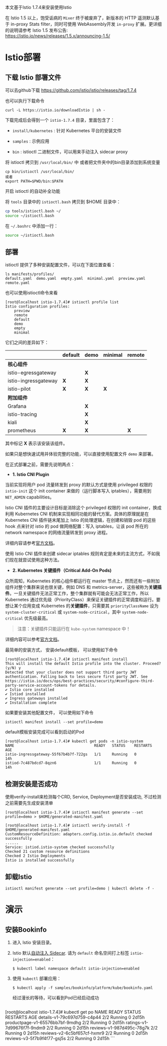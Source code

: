 本文基于Istio 1.7.4来安装使用Istio

在 Istio 1.5 以上，饱受诟病的 `Mixer` 终于被废弃了，新版本的 HTTP 遥测默认基于 in-proxy Stats filter，同时可使用 WebAssembly开发 `in-proxy` 扩展。更详细的说明请参考 Istio 1.5 发布公告: https://istio.io/news/releases/1.5.x/announcing-1.5/

# Istio部署

## 下载 Istio 部署文件

可以去github下载 https://github.com/istio/istio/releases/tag/1.7.4

也可以执行下载命令

```
curl -L https://istio.io/downloadIstio | sh -
```

下载完成后会得到一个 `istio-1.7.4` 目录，里面包含了：

- `install/kubernetes` : 针对 Kubernetes 平台的安装文件

- `samples` : 示例应用

- `bin` : istioctl 二进制文件，可以用来手动注入 sidecar proxy

  

将 istioctl 拷贝到 `/usr/local/bin/` 中 或者把文件夹中的bin目录添加到系统变量

```
cp bin/istioctl /usr/local/bin/
或者
export PATH=$PWD/bin:$PATH
```

 开启 istioctl 的自动补全功能

将 `tools` 目录中的 `istioctl.bash` 拷贝到 $HOME 目录中：

```bash
cp tools/istioctl.bash ~/
source ~/istioctl.bash
```

在 `~/.bashrc` 中添加一行：

```bash
source ~/istioctl.bash
```

## 部署

istioctl 提供了多种安装配置文件，可以在下面位置查看：

```
ls manifests/profiles/
default.yaml  demo.yaml  empty.yaml  minimal.yaml  preview.yaml  remote.yaml
```

也可以使用istioctl命令来看

```
[root@localhost istio-1.7.4]# istioctl profile list
Istio configuration profiles:
    preview
    remote
    default
    demo
    empty
    minimal
```



它们之间的差异如下：

|                      | default | demo  | minimal | remote |
| -------------------- | ------- | ----- | ------- | ------ |
| **核心组件**         |         |       |         |        |
| istio-egressgateway  |         | **X** |         |        |
| istio-ingressgateway | **X**   | **X** |         |        |
| istio-pilot          | **X**   | **X** | **X**   |        |
| **附加组件**         |         |       |         |        |
| Grafana              |         | **X** |         |        |
| istio-tracing        |         | **X** |         |        |
| kiali                |         | **X** |         |        |
| prometheus           | **X**   | **X** |         | **X**  |

其中标记 **X** 表示该安装该组件。

如果只是想快速试用并体验完整的功能，可以直接使用配置文件 `demo` 来部署。

在正式部署之前，需要先说明两点：

- **1. Istio CNI Plugin**

当前实现将用户 pod 流量转发到 proxy 的默认方式是使用 privileged 权限的 `istio-init` 这个 init container 来做的（运行脚本写入 iptables），需要用到 `NET_ADMIN` capabilities。

Istio CNI 插件的主要设计目标是消除这个 privileged 权限的 init container，换成利用 Kubernetes CNI 机制来实现相同功能的替代方案。具体的原理就是在 Kubernetes CNI 插件链末尾加上 Istio 的处理逻辑，在创建和销毁 pod 的这些 hook 点来针对 istio 的 pod 做网络配置：写入 iptables，让该 pod 所在的 network namespace 的网络流量转发到 proxy 进程。

详细内容请参考[官方文档](https://istio.io/docs/setup/additional-setup/cni/)。

使用 Istio CNI 插件来创建 sidecar iptables 规则肯定是未来的主流方式，不如我们现在就尝试使用这种方法。

- **2. Kubernetes 关键插件（Critical Add-On Pods)**

众所周知，Kubernetes 的核心组件都运行在 master 节点上，然而还有一些附加组件对整个集群来说也很关键，例如 DNS 和 metrics-server，这些被称为**关键插件**。一旦关键插件无法正常工作，整个集群就有可能会无法正常工作，所以 Kubernetes 通过优先级（PriorityClass）来保证关键插件的正常调度和运行。要想让某个应用变成 Kubernetes 的**关键插件**，只需要其 `priorityClassName` 设为 `system-cluster-critical` 或 `system-node-critical`，其中 `system-node-critical` 优先级最高。

> 注意：关键插件只能运行在 `kube-system` namespace 中！

详细内容可以参考[官方文档](https://v1-16.docs.kubernetes.io/docs/tasks/administer-cluster/guaranteed-scheduling-critical-addon-pods/)。



最简单的安装方式， 安装default模板， 可以使用如下命令

```
[root@localhost istio-1.7.4]# istioctl manifest install
This will install the default Istio profile into the cluster. Proceed? (y/N) y
Detected that your cluster does not support third party JWT authentication. Falling back to less secure first party JWT. See https://istio.io/docs/ops/best-practices/security/#configure-third-party-service-account-tokens for details.
✔ Istio core installed
✔ Istiod installed
✔ Ingress gateways installed
✔ Installation complete
```

如果要安装其他配置文件， 可以使用如下命令

```
istioctl manifest install --set profile=demo
```

default模板安装完成可以看到启动的Pod

```
[root@localhost istio-1.7.4]# kubectl get pods -n istio-system
NAME                                    READY   STATUS    RESTARTS   AGE
istio-ingressgateway-55f67b4b7f-722gs   1/1     Running   0          14h
istiod-7c487bdcd7-8qzn6                 1/1     Running   0          14h
```

## 检测安装是否成功

使用verify-install来检测每个CRD, Service, Deployment是否安装成功, 不过检测之前需要先生成安装清单

```
[root@localhost istio-1.7.4]# istioctl manifest generate --set profile=demo > $HOME/generated-manifest.yaml

[root@localhost istio-1.7.4]# istioctl verify-install -f $HOME/generated-manifest.yaml
CustomResourceDefinition: adapters.config.istio.io.default checked successfully
......
Service: istiod.istio-system checked successfully
Checked 21 custom resource definitions
Checked 2 Istio Deployments
Istio is installed successfully
```



## 卸载Istio

```
istioctl manifest generate --set profile=demo | kubectl delete -f -
```



# 演示



## 安装Bookinfo

1. 进入 Istio 安装目录。

2. Istio 默认[自动注入 Sidecar](https://istio.io/latest/zh/docs/setup/additional-setup/sidecar-injection/#automatic-sidecar-injection). 请为 `default` 命名空间打上标签 `istio-injection=enabled`：

   ```
   $ kubectl label namespace default istio-injection=enabled
   ```

3. 使用 `kubectl` 部署应用：

   ```
   $ kubectl apply -f samples/bookinfo/platform/kube/bookinfo.yaml
   ```

    经过漫长的等待，可以看到Pod已经启动成功

    ```
[root@localhost istio-1.7.4]# kubectl get po
   NAME                              READY   STATUS    RESTARTS   AGE
   details-v1-79c697d759-c4p44       2/2     Running   0          2d15h
   productpage-v1-65576bb7bf-9mdhg   2/2     Running   0          2d15h
   ratings-v1-7d99676f7f-9ndm9       2/2     Running   0          2d15h
   reviews-v1-987d495c-78g7k         2/2     Running   0          2d15h
   reviews-v2-6c5bf657cf-hxmr9       2/2     Running   0          2d15h
   reviews-v3-5f7b9f4f77-gsj5s       2/2     Running   0          2d15h
    ```

